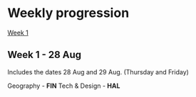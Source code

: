 # Weekly progression

[Week 1](#week1)

## Week 1 - 28 Aug <a name="week1"></a>
Includes the dates 28 Aug and 29 Aug. (Thursday and Friday)

Geography - **FIN**
Tech & Design - **HAL**
